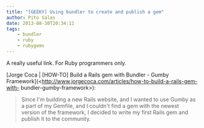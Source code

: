 ```yaml
---
title: "[GEEKY] Using bundler to create and publish a gem"
author: Pito Salas
date: 2013-08-30T20:34:11
tags:
    - bundler
    - ruby
    - rubygems
---
```




A really useful link. For Ruby programmers only.

[Jorge Coca | [HOW-TO] Build a Rails gem with Bundler - Gumby
Framework](<http://www.jorgecoca.com/articles/how-to-build-a-rails-gem-with-
bundler-gumby-framework>):

> Since I'm building a new Rails website, and I wanted to use Gumby as a part
> of my Gemfile, and I couldn't find a gem with the newest version of the
> framework, I decided to write my first Rails gem and publish it to the
> community.





